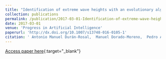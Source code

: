 ```yaml
---
title: "Identification of extreme wave heights with an evolutionary algorithm in combination with a likelihood-based segmentation"
collection: publications
permalink: /publication/2017-03-01-Identification-of-extreme-wave-heights-with-an-evolutionary-algorithm-in-combination-with-a-likelihood-based-segmentation
date: 2017-03-01
venue: 'Progress in Artificial Intelligence'
paperurl: 'http://dx.doi.org/10.1007/s13748-016-0105-1'
citation: ' Antonio Manuel Durán-Rosal,  Manuel Dorado-Moreno,  Pedro Antonio Gutiérrez,  César Hervás-Martínez, &quot;Identification of extreme wave heights with an evolutionary algorithm in combination with a likelihood-based segmentation.&quot; Progress in Artificial Intelligence, Vol. 6(1), 2017, pp.59-66.'
---
```

[Access paper here](http://dx.doi.org/10.1007/s13748-016-0105-1){:target="_blank"}
